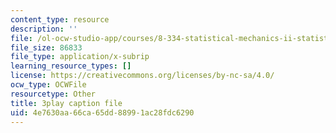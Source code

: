 ```yaml
---
content_type: resource
description: ''
file: /ol-ocw-studio-app/courses/8-334-statistical-mechanics-ii-statistical-physics-of-fields-spring-2014/4e7630aa66ca65dd88991ac28fdc6290_NLKJdcb1E5I.srt
file_size: 86833
file_type: application/x-subrip
learning_resource_types: []
license: https://creativecommons.org/licenses/by-nc-sa/4.0/
ocw_type: OCWFile
resourcetype: Other
title: 3play caption file
uid: 4e7630aa-66ca-65dd-8899-1ac28fdc6290
---
```

